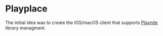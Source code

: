 # Playplace
The initial idea was to create the IOS/macOS client that supports [Playnite]([https://www.duckduckgo.com](https://playnite.link/)) library managment.

